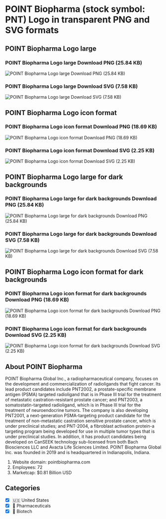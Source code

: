 # POINT Biopharma (stock symbol: PNT) Logo in transparent PNG and SVG formats

## POINT Biopharma Logo large

### POINT Biopharma Logo large Download PNG (25.84 KB)

![POINT Biopharma Logo large Download PNG (25.84 KB)](/img/orig/PNT_BIG-3b6dab4e.png)

### POINT Biopharma Logo large Download SVG (7.58 KB)

![POINT Biopharma Logo large Download SVG (7.58 KB)](/img/orig/PNT_BIG-ba1fd9bd.svg)

## POINT Biopharma Logo icon format

### POINT Biopharma Logo icon format Download PNG (18.69 KB)

![POINT Biopharma Logo icon format Download PNG (18.69 KB)](/img/orig/PNT-713e2679.png)

### POINT Biopharma Logo icon format Download SVG (2.25 KB)

![POINT Biopharma Logo icon format Download SVG (2.25 KB)](/img/orig/PNT-fac5a801.svg)

## POINT Biopharma Logo large for dark backgrounds

### POINT Biopharma Logo large for dark backgrounds Download PNG (25.84 KB)

![POINT Biopharma Logo large for dark backgrounds Download PNG (25.84 KB)](/img/orig/PNT_BIG.D-a9d23e9f.png)

### POINT Biopharma Logo large for dark backgrounds Download SVG (7.58 KB)

![POINT Biopharma Logo large for dark backgrounds Download SVG (7.58 KB)](/img/orig/PNT_BIG.D-5f5e8f52.svg)

## POINT Biopharma Logo icon format for dark backgrounds

### POINT Biopharma Logo icon format for dark backgrounds Download PNG (18.69 KB)

![POINT Biopharma Logo icon format for dark backgrounds Download PNG (18.69 KB)](/img/orig/PNT.D-ef6ac80d.png)

### POINT Biopharma Logo icon format for dark backgrounds Download SVG (2.25 KB)

![POINT Biopharma Logo icon format for dark backgrounds Download SVG (2.25 KB)](/img/orig/PNT.D-1d0a1b87.svg)

## About POINT Biopharma

POINT Biopharma Global Inc., a radiopharmaceutical company, focuses on the development and commercialization of radioligands that fight cancer. Its lead product candidates include PNT2002, a prostate-specific membrane antigen (PSMA) targeted radioligand that is in Phase III trial for the treatment of metastatic castration-resistant prostate cancer; and PNT2003, a somatostatin-targeted radioligand, which is in Phase III trial for the treatment of neuroendocrine tumors. The company is also developing PNT2001, a next-generation PSMA-targeting product candidate for the treatment of non-metastatic castration sensitive prostate cancer, which is under preclinical studies; and PNT-2004, a fibroblast activation protein-a targeting program being developed for use in multiple tumor types that is under preclinical studies. In addition, it has product candidates being developed on CanSEEK technology sub-licensed from both Bach Biosciences LLC and Avacta Life Sciences Limited. POINT Biopharma Global Inc. was founded in 2019 and is headquartered in Indianapolis, Indiana.

1. Website domain: pointbiopharma.com
2. Employees: 72
3. Marketcap: $0.81 Billion USD


## Categories
- [x] 🇺🇸 United States
- [x] 💊 Pharmaceuticals
- [x] 🧬 Biotech
